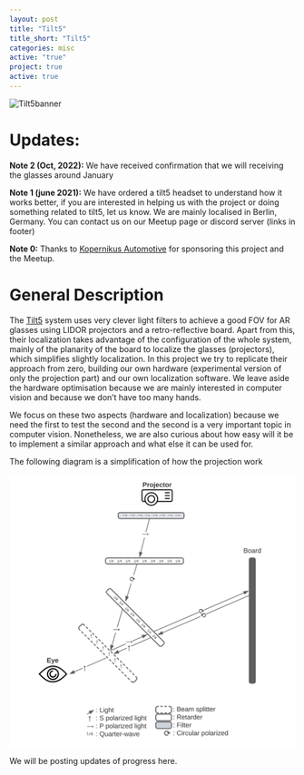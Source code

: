 ```yaml
---
layout: post
title: "Tilt5"
title_short: "Tilt5"
categories: misc
active: "true"
project: true
active: true
---
```


![Tilt5banner](https://assets-global.website-files.com/60d41442f203961c4600ff57/61afaa2e60f891891470e422_0358-TiltFive_OGImage2.jpg)

 

# Updates:

**Note 2 (Oct, 2022):** We have received confirmation that we will receiving the glasses around January

**Note 1 (june 2021):** We have ordered a tilt5 headset to understand how it works better, if you are interested in helping us with the project or doing something related to tilt5, let us know. We are mainly localised in Berlin, Germany. You can contact us on our Meetup page or discord server (links in footer)

**Note 0:** Thanks to [Kopernikus Automotive](https://www.kopernikusauto.com/) for sponsoring this project and the Meetup.



# General Description

The [Tilt5](https://www.tiltfive.com/) system uses very clever light filters to achieve a good FOV for AR glasses using LIDOR projectors and a retro-reflective board. Apart from this, their localization takes advantage of the configuration of the whole system, mainly of the planarity of the board to localize the glasses (projectors), which simplifies slightly localization. In this project we try to replicate their approach from zero, building our own hardware (experimental version of only the projection part) and our own localization software. We leave aside the hardware optimisation because we are mainly interested in computer vision and because we don’t have too many hands.  

We focus on these two aspects (hardware and localization) because we need the first to test the second and the second is a very important topic in computer vision. Nonetheless, we are also curious about how easy will it be to implement a similar approach and what else it can be used for.

The following diagram is a simplification of how the projection work

![tilt5](/assets/tilt5/tilt5.svg)

We will be posting updates of progress here.




